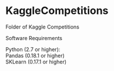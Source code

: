 # KaggleCompetitions
Folder of Kaggle Competitions

Software Requirements  
  
  Python (2.7 or higher):  
      Pandas (0.18.1 or higher)  
      SKLearn (0.17.1 or higher)  
